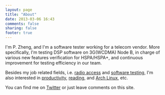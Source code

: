 ```yaml
---
layout: page
title: "About"
date: 2013-03-06 16:43
comments: false
sharing: false
footer: true
---
```


I'm P. Zheng, and I'm a software tester working for a telecom vendor. More specifically, I'm testing DSP software on 3G(WCDMA) Node B, in charge of various new features verification for HSPA/HSPA+, and continuous improvement for testing efficiency in our team.

Besides my job related fields, i.e. [radio access](http://blog.pzheng.info/categories.html#radioaccess) and [software testing](http://blog.pzheng.info/categories.html#testing), I'm also interested in [productivity](http://blog.pzheng.info/categories.html#productivity), [reading](http://blog.pzheng.info/categories.html#reading), and [Arch Linux](http://blog.pzheng.info/categories.html#archlinux), etc.

You can find me on [Twitter](https://twitter.com/knoise) or just leave comments on this site.


